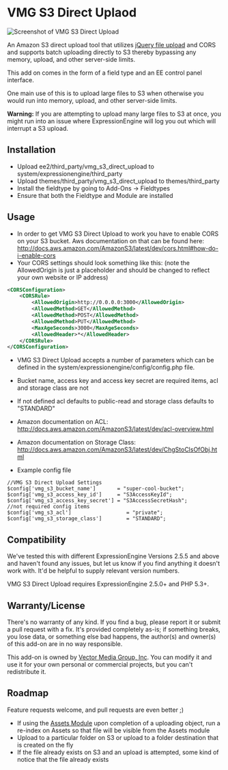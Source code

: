 VMG S3 Direct Uplaod
=====
![Screenshot of VMG S3 Direct Upload](http://i.imgur.com/jg38NFz.png)

An Amazon S3 direct upload tool that utilizes [jQuery file upload](https://github.com/blueimp/jQuery-File-Upload) and CORS and supports batch uploading directly to S3 thereby bypassing any memory, upload, and other server-side limits.

This add on comes in the form of a field type and an EE control panel interface.

One main use of this is to upload large files to S3 when otherwise you would run into memory, upload, and other server-side limits.

**Warning:** If you are attempting to upload many large files to S3 at once, you might run into an issue where ExpressionEngine will log you out which will interrupt a S3 upload.

Installation
------

* Upload ee2/third_party/vmg_s3_direct_upload to system/expressionengine/third_party
* Upload themes/third_party/vmg_s3_direct_upload to themes/third_party
* Install the fieldtype by going to Add-Ons → Fieldtypes
* Ensure that both the Fieldtype and Module are installed

Usage
-------
* In order to get VMG S3 Direct Upload to work you have to enable CORS on your S3 bucket. Aws documentation on that can be found here: http://docs.aws.amazon.com/AmazonS3/latest/dev/cors.html#how-do-i-enable-cors
* Your CORS settings should look something like this: (note the AllowedOrigin is just a placeholder and should be changed to reflect your own website or IP address)
```xml
<CORSConfiguration>
    <CORSRule>
        <AllowedOrigin>http://0.0.0.0:3000</AllowedOrigin>
        <AllowedMethod>GET</AllowedMethod>
        <AllowedMethod>POST</AllowedMethod>
        <AllowedMethod>PUT</AllowedMethod>
        <MaxAgeSeconds>3000</MaxAgeSeconds>
        <AllowedHeader>*</AllowedHeader>
    </CORSRule>
</CORSConfiguration>
```

* VMG S3 Direct Upload accepts a number of parameters which can be defined in the system/expressionengine/config/config.php file.
* Bucket name, access key and access key secret are required items, acl and storage class are not
* If not defined acl defaults to public-read and storage class defaults to "STANDARD"
* Amazon documentation on ACL: http://docs.aws.amazon.com/AmazonS3/latest/dev/acl-overview.html
* Amazon documentation on Storage Class: http://docs.aws.amazon.com/AmazonS3/latest/dev/ChgStoClsOfObj.html

* Example config file
```
//VMG S3 Direct Upload Settings
$config['vmg_s3_bucket_name']       = "super-cool-bucket";
$config['vmg_s3_access_key_id']     = "S3AccessKeyId";
$config['vmg_s3_access_key_secret'] = "S3AccessSecretHash";
//not required config items
$config['vmg_s3_acl']                  = "private";
$config['vmg_s3_storage_class']        = "STANDARD";
```

Compatibility
---------

We've tested this with different ExpressionEngine Versions 2.5.5 and above and haven't found any issues, but let us know if you find anything it doesn't work with. It'd be helpful to supply relevant version numbers.

VMG S3 Direct Upload requires ExpressionEngine 2.5.0+ and PHP 5.3+.

Warranty/License
--------
There's no warranty of any kind. If you find a bug, please report it or submit a pull request with a fix. It's provided completely as-is; if something breaks, you lose data, or something else bad happens, the author(s) and owner(s) of this add-on are in no way responsible.

This add-on is owned by [Vector Media Group, Inc](http://www.vectormediagroup.com). You can modify it and use it for your own personal or commercial projects, but you can't redistribute it.

Roadmap
---------
Feature requests welcome, and pull requests are even better ;)
* If using the [Assets Module](http://devot-ee.com/add-ons/assets) upon completion of a uploading object, run a re-index on Assets so that file will be visible from the Assets module
* Upload to a particular folder on S3 or upload to a folder destination that is created on the fly
* If the file already exists on S3 and an upload is attempted, some kind of notice that the file already exists
